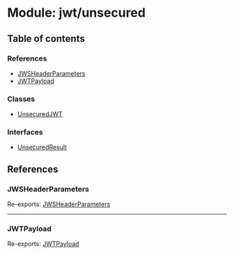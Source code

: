 # Module: jwt/unsecured

## Table of contents

### References

- [JWSHeaderParameters](jwt_unsecured.md#jwsheaderparameters)
- [JWTPayload](jwt_unsecured.md#jwtpayload)

### Classes

- [UnsecuredJWT](../classes/jwt_unsecured.UnsecuredJWT.md)

### Interfaces

- [UnsecuredResult](../interfaces/jwt_unsecured.UnsecuredResult.md)

## References

### JWSHeaderParameters

Re-exports: [JWSHeaderParameters](../interfaces/types.JWSHeaderParameters.md)

___

### JWTPayload

Re-exports: [JWTPayload](../interfaces/types.JWTPayload.md)
